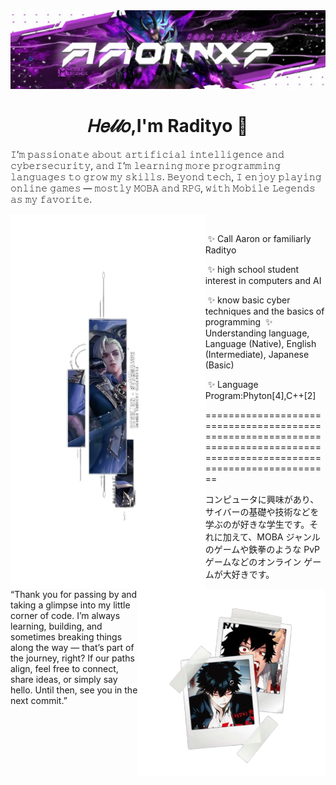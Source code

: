 <img src="./assets/images/Banner.jpg">

<h1 align="center">𝐻𝑒𝓁𝓁𝑜,I'm Radityo 👋</h1>
𝙸’𝚖 𝚙𝚊𝚜𝚜𝚒𝚘𝚗𝚊𝚝𝚎 𝚊𝚋𝚘𝚞𝚝 𝚊𝚛𝚝𝚒𝚏𝚒𝚌𝚒𝚊𝚕 𝚒𝚗𝚝𝚎𝚕𝚕𝚒𝚐𝚎𝚗𝚌𝚎 𝚊𝚗𝚍 𝚌𝚢𝚋𝚎𝚛𝚜𝚎𝚌𝚞𝚛𝚒𝚝𝚢, 𝚊𝚗𝚍 𝙸’𝚖 𝚕𝚎𝚊𝚛𝚗𝚒𝚗𝚐 𝚖𝚘𝚛𝚎 𝚙𝚛𝚘𝚐𝚛𝚊𝚖𝚖𝚒𝚗𝚐 𝚕𝚊𝚗𝚐𝚞𝚊𝚐𝚎𝚜 𝚝𝚘 𝚐𝚛𝚘𝚠 𝚖𝚢 𝚜𝚔𝚒𝚕𝚕𝚜.
𝙱𝚎𝚢𝚘𝚗𝚍 𝚝𝚎𝚌𝚑, 𝙸 𝚎𝚗𝚓𝚘𝚢 𝚙𝚕𝚊𝚢𝚒𝚗𝚐 𝚘𝚗𝚕𝚒𝚗𝚎 𝚐𝚊𝚖𝚎𝚜 — 𝚖𝚘𝚜𝚝𝚕𝚢 𝙼𝙾𝙱𝙰 𝚊𝚗𝚍 𝚁𝙿𝙶, 𝚠𝚒𝚝𝚑 𝙼𝚘𝚋𝚒𝚕𝚎 𝙻𝚎𝚐𝚎𝚗𝚍𝚜 𝚊𝚜 𝚖𝚢 𝚏𝚊𝚟𝚘𝚛𝚒𝚝𝚎.


<br>
<div>
 <div>
   <img src="./assets/images/Cecil.png" align="left" height="600px" style="width:auto;">

   &nbsp;
    
   &nbsp;&#10024; Call Aaron or familiarly Radityo

   &nbsp;&#10024; high school student interest in computers and AI

   &nbsp;&#10024; know basic cyber techniques and the basics of programming
   &nbsp;&#10024; Understanding language, Language (Native), English (Intermediate), Japanese (Basic)

   &nbsp;&#10024; Language Program:Phyton[4],C++[2]

   
   ==========================================================================================================================
   
  </p>
 </div>
</div>
  <img src="./assets/images/Phb.png" align="right" width="300px">
  <p align="left">
   コンピュータに興味があり、サイバーの基礎や技術などを学ぶのが好きな学生です。それに加えて、MOBA ジャンルのゲームや鉄拳のような PvP ゲームなどのオンライン ゲームが大好きです。
  </p>
</div>
“Thank you for passing by and taking a glimpse into my little corner of code. I’m always learning, building, and sometimes breaking things along the way — that’s part of the journey, right? If our paths align, feel free to connect, share ideas, or simply say hello. Until then, see you in the next commit.”

